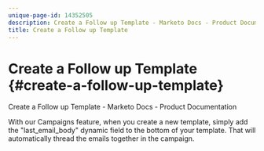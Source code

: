 ```yaml
---
unique-page-id: 14352505
description: Create a Follow up Template - Marketo Docs - Product Documentation
title: Create a Follow up Template
---
```


# Create a Follow up Template {#create-a-follow-up-template}

Create a Follow up Template - Marketo Docs - Product Documentation

With our Campaigns feature, when you create a new template, simply add the "last_email_body" dynamic field to the bottom of your template. That will automatically thread the emails together in the campaign.
